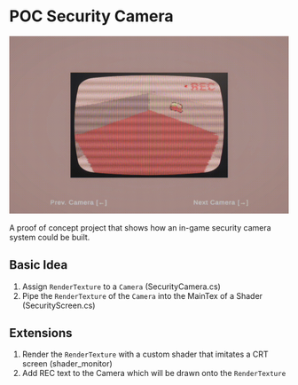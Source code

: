 # POC Security Camera

![recording](https://raw.githubusercontent.com/yanicksenn/Unity-POC-SecurityCamera/cbac048bfbe05ba6439011641821628f2061aa1a/Img/recording.gif)   

A proof of concept project that shows how an in-game security camera system could be built.

## Basic Idea

1. Assign `RenderTexture` to a `Camera` (SecurityCamera.cs)
1. Pipe the `RenderTexture` of the `Camera` into the MainTex of a Shader (SecurityScreen.cs)

## Extensions

1. Render the `RenderTexture` with a custom shader that imitates a CRT screen (shader_monitor)
1. Add REC text to the Camera which will be drawn onto the `RenderTexture`
